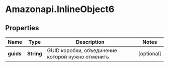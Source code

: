 # Amazonapi.InlineObject6

## Properties

Name | Type | Description | Notes
------------ | ------------- | ------------- | -------------
**guids** | **String** | GUID коробки, объединение которой нужно отменить | [optional] 



